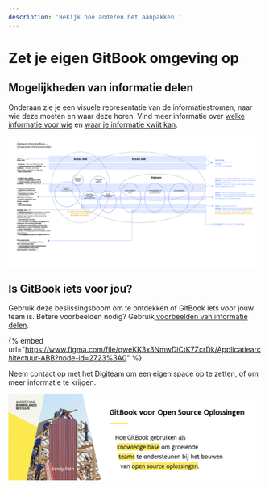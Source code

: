 ```yaml
---
description: 'Bekijk hoe anderen het aanpakken:'
---
```


# Zet je eigen GitBook omgeving op

## Mogelijkheden van informatie delen

Onderaan zie je een visuele representatie van de informatiestromen, naar wie deze moeten en waar deze horen. Vind meer informatie over [welke informatie voor wie](../waarom-en-voor-wie/voorbeelden-van-informatie-delen.md) en [waar je informatie kwijt kan](../waarom-en-voor-wie/voorbeelden-van-informatie-delen.md).

![Informatiestromen](../../.gitbook/assets/knowledge-base-informatiestromen.png)

## Is GitBook iets voor jou?

Gebruik deze beslissingsboom om te ontdekken of GitBook iets voor jouw team is. Betere voorbeelden nodig? Gebruik[ voorbeelden van informatie delen](../waarom-en-voor-wie/voorbeelden-van-informatie-delen.md).

{% embed url="https://www.figma.com/file/qweKK3x3NmwDiCtK7ZcrDk/Applicatiearchitectuur-ABB?node-id=2723%3A0" %}

Neem contact op met het Digiteam om een eigen space op te zetten, of om meer informatie te krijgen.

![](<../../.gitbook/assets/Screenshot 2021-06-17 at 17.00.02.png>)

